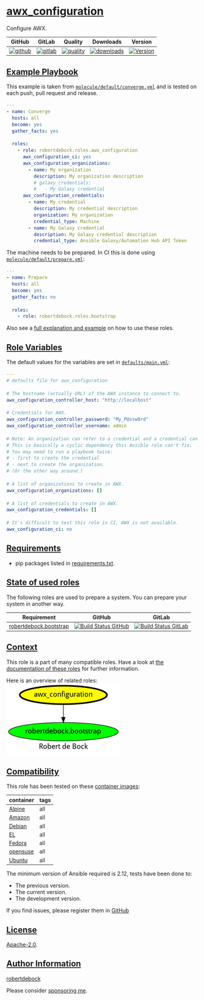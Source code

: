 # [awx_configuration](#awx_configuration)

Configure AWX.

|GitHub|GitLab|Quality|Downloads|Version|
|------|------|-------|---------|-------|
|[![github](https://github.com/robertdebock/ansible-role-awx_configuration/workflows/Ansible%20Molecule/badge.svg)](https://github.com/robertdebock/ansible-role-awx_configuration/actions)|[![gitlab](https://gitlab.com/robertdebock-iac/ansible-role-awx_configuration/badges/master/pipeline.svg)](https://gitlab.com/robertdebock-iac/ansible-role-awx_configuration)|[![quality](https://img.shields.io/ansible/quality/60492)](https://galaxy.ansible.com/robertdebock/awx_configuration)|[![downloads](https://img.shields.io/ansible/role/d/60492)](https://galaxy.ansible.com/robertdebock/awx_configuration)|[![Version](https://img.shields.io/github/release/robertdebock/ansible-role-awx_configuration.svg)](https://github.com/robertdebock/ansible-role-awx_configuration/releases/)|

## [Example Playbook](#example-playbook)

This example is taken from [`molecule/default/converge.yml`](https://github.com/robertdebock/ansible-role-awx_configuration/blob/master/molecule/default/converge.yml) and is tested on each push, pull request and release.

```yaml
---
- name: Converge
  hosts: all
  become: yes
  gather_facts: yes

  roles:
    - role: robertdebock.roles.awx_configuration
      awx_configuration_ci: yes
      awx_configuration_organizations:
        - name: My organization
          description: My organization description
          # galaxy_credentials:
          #   - My Galaxy credential
      awx_configuration_credentials:
        - name: My credential
          description: My credential description
          organization: My organization
          credential_type: Machine
        - name: My Galaxy credential
          description: My Galaxy credential description
          credential_type: Ansible Galaxy/Automation Hub API Token
```

The machine needs to be prepared. In CI this is done using [`molecule/default/prepare.yml`](https://github.com/robertdebock/ansible-role-awx_configuration/blob/master/molecule/default/prepare.yml):

```yaml
---
- name: Prepare
  hosts: all
  become: yes
  gather_facts: no

  roles:
    - role: robertdebock.roles.bootstrap
```

Also see a [full explanation and example](https://robertdebock.nl/how-to-use-these-roles.html) on how to use these roles.

## [Role Variables](#role-variables)

The default values for the variables are set in [`defaults/main.yml`](https://github.com/robertdebock/ansible-role-awx_configuration/blob/master/defaults/main.yml):

```yaml
---
# defaults file for awx_configuration

# The hostname (actually URL) of the AWX instance to connect to.
awx_configuration_controller_host: "http://localhost"

# Credentials for AWX.
awx_configuration_controller_password: "My_P@ssw0rd"
awx_configuration_controller_username: admin

# Note: An organization can refer to a credential and a credential can refer to an organization.
# This is basically a cyclic dependency this Ansible role can't fix.
# You may need to run a playbook twice:
# - first to create the credential
# - next to create the organization.
# (Or the other way around.)

# A list of organizations to create in AWX.
awx_configuration_organizations: []

# A list of credentials to create in AWX.
awx_configuration_credentials: []

# It's difficult to test this role in CI, AWX is not available.
awx_configuration_ci: no
```

## [Requirements](#requirements)

- pip packages listed in [requirements.txt](https://github.com/robertdebock/ansible-role-awx_configuration/blob/master/requirements.txt).

## [State of used roles](#state-of-used-roles)

The following roles are used to prepare a system. You can prepare your system in another way.

| Requirement | GitHub | GitLab |
|-------------|--------|--------|
|[robertdebock.bootstrap](https://galaxy.ansible.com/robertdebock/bootstrap)|[![Build Status GitHub](https://github.com/robertdebock/ansible-role-bootstrap/workflows/Ansible%20Molecule/badge.svg)](https://github.com/robertdebock/ansible-role-bootstrap/actions)|[![Build Status GitLab](https://gitlab.com/robertdebock-iac/ansible-role-bootstrap/badges/master/pipeline.svg)](https://gitlab.com/robertdebock-iac/ansible-role-bootstrap)|

## [Context](#context)

This role is a part of many compatible roles. Have a look at [the documentation of these roles](https://robertdebock.nl/) for further information.

Here is an overview of related roles:
![dependencies](https://raw.githubusercontent.com/robertdebock/ansible-role-awx_configuration/png/requirements.png "Dependencies")

## [Compatibility](#compatibility)

This role has been tested on these [container images](https://hub.docker.com/u/robertdebock):

|container|tags|
|---------|----|
|[Alpine](https://hub.docker.com/repository/docker/robertdebock/alpine/general)|all|
|[Amazon](https://hub.docker.com/repository/docker/robertdebock/amazonlinux/general)|all|
|[Debian](https://hub.docker.com/repository/docker/robertdebock/debian/general)|all|
|[EL](https://hub.docker.com/repository/docker/robertdebock/enterpriselinux/general)|all|
|[Fedora](https://hub.docker.com/repository/docker/robertdebock/fedora/general)|all|
|[opensuse](https://hub.docker.com/repository/docker/robertdebock/opensuse/general)|all|
|[Ubuntu](https://hub.docker.com/repository/docker/robertdebock/ubuntu/general)|all|

The minimum version of Ansible required is 2.12, tests have been done to:

- The previous version.
- The current version.
- The development version.

If you find issues, please register them in [GitHub](https://github.com/robertdebock/ansible-role-awx_configuration/issues)

## [License](#license)

[Apache-2.0](https://github.com/robertdebock/ansible-role-awx_configuration/blob/master/LICENSE).

## [Author Information](#author-information)

[robertdebock](https://robertdebock.nl/)

Please consider [sponsoring me](https://github.com/sponsors/robertdebock).
